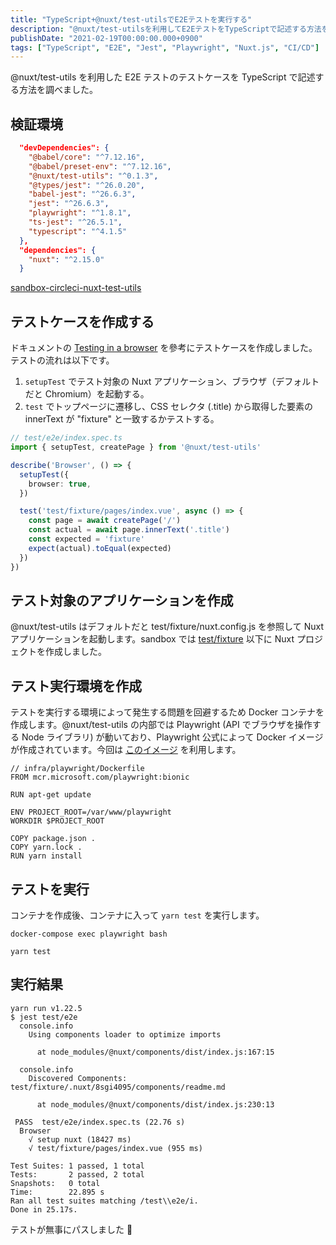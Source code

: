 ```yaml
---
title: "TypeScript+@nuxt/test-utilsでE2Eテストを実行する"
description: "@nuxt/test-utilsを利用してE2EテストをTypeScriptで記述する方法を調べました。テストケースの作成手順やDockerを用いた実行環境の構築方法を解説しました。"
publishDate: "2021-02-19T00:00:00.000+0900"
tags: ["TypeScript", "E2E", "Jest", "Playwright", "Nuxt.js", "CI/CD"]
---
```


@nuxt/test-utils を利用した E2E テストのテストケースを TypeScript で記述する方法を調べました。

## 検証環境

```json
  "devDependencies": {
    "@babel/core": "^7.12.16",
    "@babel/preset-env": "^7.12.16",
    "@nuxt/test-utils": "^0.1.3",
    "@types/jest": "^26.0.20",
    "babel-jest": "^26.6.3",
    "jest": "^26.6.3",
    "playwright": "^1.8.1",
    "ts-jest": "^26.5.1",
    "typescript": "^4.1.5"
  },
  "dependencies": {
    "nuxt": "^2.15.0"
  }
```

[sandbox-circleci-nuxt-test-utils](https://github.com/cuavv/sandbox-circleci-nuxt-test-utils)

## テストケースを作成する

ドキュメントの [Testing in a browser](https://test-utils.nuxtjs.org/api-reference/browser-testing) を參考にテストケースを作成しました。テストの流れは以下です。

1. `setupTest` でテスト対象の Nuxt アプリケーション、ブラウザ（デフォルトだと Chromium）を起動する。
1. `test` でトップページに遷移し、CSS セレクタ (.title) から取得した要素の innerText が "fixture" と一致するかテストする。

```ts
// test/e2e/index.spec.ts
import { setupTest, createPage } from '@nuxt/test-utils'

describe('Browser', () => {
  setupTest({
    browser: true,
  })

  test('test/fixture/pages/index.vue', async () => {
    const page = await createPage('/')
    const actual = await page.innerText('.title')
    const expected = 'fixture'
    expect(actual).toEqual(expected)
  })
})
```

## テスト対象のアプリケーションを作成

@nuxt/test-utils はデフォルトだと test/fixture/nuxt.config.js を参照して Nuxt アプリケーションを起動します。sandbox では [test/fixture](https://github.com/cuavv/sandbox-circleci-nuxt-test-utils/tree/main/test/fixture) 以下に Nuxt プロジェクトを作成しました。

## テスト実行環境を作成

テストを実行する環境によって発生する問題を回避するため Docker コンテナを作成します。@nuxt/test-utils の内部では Playwright (API でブラウザを操作する Node ライブラリ) が動いており、Playwright 公式によって Docker イメージが作成されています。今回は [このイメージ](https://playwright.dev/docs/docker) を利用します。

```
// infra/playwright/Dockerfile
FROM mcr.microsoft.com/playwright:bionic

RUN apt-get update

ENV PROJECT_ROOT=/var/www/playwright
WORKDIR $PROJECT_ROOT

COPY package.json .
COPY yarn.lock .
RUN yarn install
```

## テストを実行

コンテナを作成後、コンテナに入って `yarn test` を実行します。

```
docker-compose exec playwright bash
```

```
yarn test
```

## 実行結果

```
yarn run v1.22.5
$ jest test/e2e
  console.info
    Using components loader to optimize imports

      at node_modules/@nuxt/components/dist/index.js:167:15

  console.info
    Discovered Components: test/fixture/.nuxt/8sgi4095/components/readme.md

      at node_modules/@nuxt/components/dist/index.js:230:13

 PASS  test/e2e/index.spec.ts (22.76 s)
  Browser
    √ setup nuxt (18427 ms)
    √ test/fixture/pages/index.vue (955 ms)

Test Suites: 1 passed, 1 total
Tests:       2 passed, 2 total
Snapshots:   0 total
Time:        22.895 s
Ran all test suites matching /test\\e2e/i.
Done in 25.17s.
```

テストが無事にパスしました 👏
